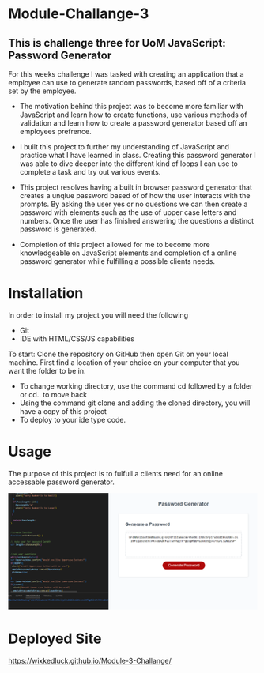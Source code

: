 # Module-Challange-3
## This is challenge three for UoM JavaScript: Password Generator
For this weeks challenge I was tasked with creating an application that a employee can use to generate random passwords, based off of a criteria set by the employee.

- The motivation behind this project was to become more familiar with JavaScript and learn how to create functions, use various methods of validation and learn how to create
a password generator based off an employees prefrence. 

- I built this project to further my understanding of JavaScript and practice what I have learned in class. Creating this password generator I was able to dive deeper into the different kind of loops I can use to complete a task and try out various events.  

- This project resolves having a built in browser password generator that creates a unqiue password based of of how the user interacts with the prompts. By asking the user yes or no questions we can then create a password with elements such as the use of upper case letters and numbers. Once the user has finished answering the questions a distinct password is generated.   

- Completion of this project allowed for me to become more knowledgeable on JavaScript elements and completion of a online password generator while fulfilling a possible clients needs.  




# Installation
In order to install my project you will need the following

- Git
- IDE with HTML/CSS/JS capabilities 

To start: 
Clone the repository on GitHub then open Git on your local machine. First find a location of your choice on your computer that you want the folder to be in.
- To change working directory, use the command cd followed by a folder or cd.. to move back  
- Using the command git clone and adding the cloned directory, you will have a copy of this project
- To deploy to your ide type code. 

# Usage 
The purpose of this project is to fulfull a clients need for an online accessable password generator.  


![Challange3](./images/Password-Generator.PNG)

# Deployed Site 
https://wixkedluck.github.io/Module-3-Challange/

